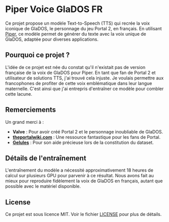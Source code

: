 # Piper Voice GlaDOS FR

Ce projet propose un modèle Text-to-Speech (TTS) qui recrée la voix iconique de GlaDOS, le personnage du jeu Portal 2, en français. En utilisant [Piper](https://github.com/rhasspy/piper), ce modèle permet de générer du texte avec la voix unique de GlaDOS, adaptée pour diverses applications.

## Pourquoi ce projet ?

L'idée de ce projet est née du constat qu'il n'existait pas de version française de la voix de GlaDOS pour Piper. En tant que fan de Portal 2 et utilisateur de solutions TTS, j'ai trouvé cela injuste. Je voulais permettre aux francophones de profiter de cette voix emblématique dans leur langue maternelle. C'est ainsi que j'ai entrepris d'entraîner ce modèle pour combler cette lacune.

## Remerciements

Un grand merci à :

- **Valve** : Pour avoir créé Portal 2 et le personnage inoubliable de GlaDOS.
- **[theportalwiki.com](https://theportalwiki.com)** : Une ressource fantastique pour les fans de Portal.
- **[Gelules](https://github.com/Gelules)** : Pour son aide précieuse lors de la constitution du dataset.

## Détails de l'entraînement

L'entraînement du modèle a nécessité approximativement 18 heures de calcul sur plusieurs GPU pour parvenir à ce résultat. Nous avons fait au mieux pour reproduire fidèlement la voix de GlaDOS en français, autant que possible avec le matériel disponible.

## License

Ce projet est sous licence MIT. Voir le fichier [LICENSE](./LICENSE) pour plus de détails.
